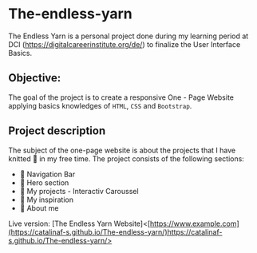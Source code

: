 # The-endless-yarn
The Endless Yarn is a personal project done during my learning period at DCI (https://digitalcareerinstitute.org/de/) to finalize the User Interface Basics.

## Objective:

The goal of the project is to create a responsive One - Page Website applying basics knowledges of `HTML`, `CSS` and `Bootstrap`.

## Project description

The subject of the one-page website is about the projects that I have knitted 🧶 in my free time. The project consists of the following sections:

 - 🧶 Navigation Bar
 - 🧶 Hero section
 - 🧶 My projects - Interactiv Caroussel
 - 🧶 My inspiration 
 - 🧶 About me


Live version: [The Endless Yarn Website]<[https://www.example.com](https://catalinaf-s.github.io/The-endless-yarn/)https://catalinaf-s.github.io/The-endless-yarn/> 

